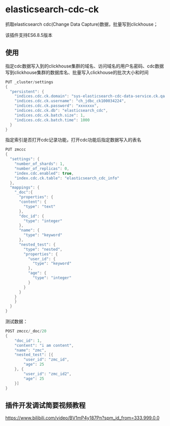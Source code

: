 # elasticsearch-cdc-ck

抓取elasticsearch cdc(Change Data Capture)数据，批量写到clickhouse；

该插件支持ES6.8.5版本

## 使用

指定cdc数据写入到的clickhouse集群的域名、访问域名的用户名密码、cdc数据写到clickhouse集群的数据库名、批量写入clickhouse的批次大小和时间

```java
PUT _cluster/settings
{
  "persistent": {
    "indices.cdc.ck.domain": "sys-elasticsearch-cdc-data-service.ck.qa.sys.k8s.cloud.qa.nt.xxx.com",
    "indices.cdc.ck.username": "ch_jdbc_ck100034224",
    "indices.cdc.ck.password": "xxxxxxx",
    "indices.cdc.ck.db": "elasticsearch_cdc",
    "indices.cdc.ck.batch.size": 1,
    "indices.cdc.ck.batch.time": 1000
  }
}
```


指定索引是否打开cdc记录功能，打开cdc功能后指定数据写入的表名

```java
PUT zmccc
{
  "settings": {
    "number_of_shards": 1,
    "number_of_replicas": 0,
    "index.cdc.enabled": true,
    "index.cdc.ck.table": "elasticsearch_cdc_info"
  },
  "mappings": {
    "_doc":{
      "properties": {
      "content": {
        "type": "text"
      },
      "doc_id": {
        "type": "integer"
      },
      "name": {
        "type": "keyword"
      },
      "nested_test": {
        "type": "nested",
        "properties": {
          "user_id": {
            "type": "keyword"
          },
          "age": {
            "type": "integer"
          }
        }
      }
    }
    }
  }
}
```



测试数据：

```java
POST zmccc/_doc/20
{
	"doc_id": 1,
	"content": "i am content",
	"name": "zmc",
	"nested_test": [{
		"user_id": "zmc_id",
		"age": 25
	}, {
		"user_id": "zmc_id2",
		"age": 25
	}]
}
```



## 插件开发调试简要视频教程

https://www.bilibili.com/video/BV1mP4y187Pn?spm_id_from=333.999.0.0




